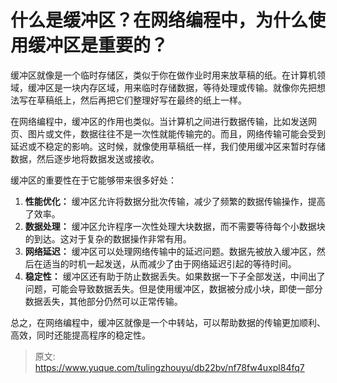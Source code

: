 # 什么是缓冲区？在网络编程中，为什么使用缓冲区是重要的？

缓冲区就像是一个临时存储区，类似于你在做作业时用来放草稿的纸。在计算机领域，缓冲区是一块内存区域，用来临时存储数据，等待处理或传输。就像你先把想法写在草稿纸上，然后再把它们整理好写在最终的纸上一样。



在网络编程中，缓冲区的作用也类似。当计算机之间进行数据传输，比如发送网页、图片或文件，数据往往不是一次性就能传输完的。而且，网络传输可能会受到延迟或不稳定的影响。这时候，就像使用草稿纸一样，我们使用缓冲区来暂时存储数据，然后逐步地将数据发送或接收。



缓冲区的重要性在于它能够带来很多好处：

1.  **性能优化：** 缓冲区允许将数据分批次传输，减少了频繁的数据传输操作，提高了效率。 
2.  **数据处理：** 缓冲区允许程序一次性处理大块数据，而不需要等待每个小数据块的到达。这对于复杂的数据操作非常有用。 
3.  **网络延迟：** 缓冲区可以处理网络传输中的延迟问题。数据先被放入缓冲区，然后在适当的时机一起发送，从而减少了由于网络延迟引起的等待时间。 
4.  **稳定性：** 缓冲区还有助于防止数据丢失。如果数据一下子全部发送，中间出了问题，可能会导致数据丢失。但是使用缓冲区，数据被分成小块，即使一部分数据丢失，其他部分仍然可以正常传输。 



总之，在网络编程中，缓冲区就像是一个中转站，可以帮助数据的传输更加顺利、高效，同时还能提高程序的稳定性。



> 原文: <https://www.yuque.com/tulingzhouyu/db22bv/nf78fw4uxpl84fq7>